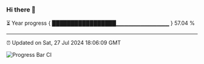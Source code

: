 ### Hi there 👋

⏳ Year progress { █████████████████▁▁▁▁▁▁▁▁▁▁▁▁▁ } 57.04 %

---

⏰ Updated on Sat, 27 Jul 2024 18:06:09 GMT

![Progress Bar CI](https://github.com/liununu/liununu/workflows/Progress%20Bar%20CI/badge.svg)
